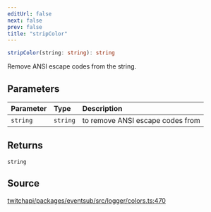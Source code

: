 ```yaml
---
editUrl: false
next: false
prev: false
title: "stripColor"
---
```


```ts
stripColor(string: string): string
```

Remove ANSI escape codes from the string.

## Parameters

| Parameter | Type | Description |
| :------ | :------ | :------ |
| `string` | `string` | to remove ANSI escape codes from |

## Returns

`string`

## Source

[twitchapi/packages/eventsub/src/logger/colors.ts:470](https://github.com/pablornc/twitchapi//blob/f8a75ccd701e54db4c91e2b0128974da23f25d14/packages/eventsub/src/logger/colors.ts#L470)
